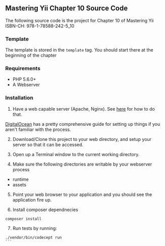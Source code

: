 ## Mastering Yii Chapter 10 Source Code

The following source code is the project for Chapter 10 of Mastering Yii
ISBN-CH: 978-1-78588-242-5_10

### Template
The template is stored in the ```template``` tag. You should start there at the beginning of the chapter

### Requirements

- PHP 5.6.0+
- A Webserver

### Installation

1. Have a web capable server (Apache, Nginx). See [here](http://www.yiiframework.com/doc-2.0/guide-start-installation.html) for how to do that.

[DigitalOcean](https://www.digitalocean.com/community/articles/how-to-install-and-setup-yii-php-framework) has a pretty comprehensive guide for setting up things if you aren't familiar with the process.

2. Download/Clone this project to your web directory, and setup your server so that it can be accessed.

3. Open up a Terminal window to the current working directory.

4. Make sure the following directories are writable by your webserver process

  - runtime
  - assets

5. Point your web browser to your application and you should see the application fire up.

6. Install composer dependnecies

```
composer install
```

7. Run tests by running:

````
./vendor/bin/codecept run
```
